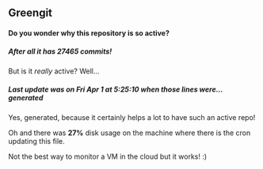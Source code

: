 ## Greengit

#### Do you wonder why this repository is so active?

##### After all it has 27465 commits!

But is it *really* active? Well...

##### Last update was on Fri Apr 1 at 5:25:10 when those lines were... generated

Yes, generated, because it certainly helps a lot to have such an active repo!

Oh and there was **27%** disk usage on the machine
where there is the cron updating this file.

Not the best way to monitor a VM in the cloud but it works! :)
